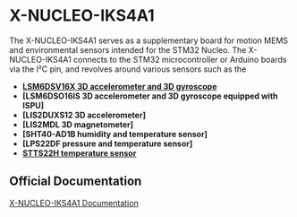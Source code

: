 # X-NUCLEO-IKS4A1

The X-NUCLEO-IKS4A1 serves as a supplementary board for motion MEMS and environmental sensors intended for the STM32 Nucleo. The X-NUCLEO-IKS4A1 connects to the STM32 microcontroller or Arduino boards via the I²C pin, and revolves around various sensors such as the 

- **[LSM6DSV16X 3D accelerometer and 3D gyroscope](https://github.com/Perlatecnica/PLT_LSM6DSV16X)**
- **[LSM6DSO16IS 3D accelerometer and 3D gyroscope equipped with ISPU]**
- **[LIS2DUXS12 3D accelerometer]**
- **[LIS2MDL 3D magnetometer]**
- **[SHT40-AD1B humidity and temperature sensor]**
- **[LPS22DF pressure and temperature sensor]**
- **[STTS22H temperature sensor](https://github.com/Perlatecnica/xNucleo-IKS4A1_STTS22H_mbedOS_000-GetTemperature)**

## Official Documentation
[X-NUCLEO-IKS4A1 Documentation](https://www.st.com/en/ecosystems/x-nucleo-iks4a1.html)


